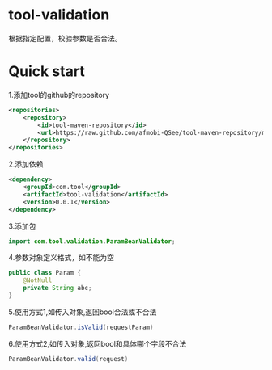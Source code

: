 # tool-validation

根据指定配置，校验参数是否合法。

# Quick start
1.添加tool的github的repository
```xml
<repositories>
    <repository>
        <id>tool-maven-repository</id>
        <url>https://raw.github.com/afmobi-QSee/tool-maven-repository/master/releases</url>
    </repository>
</repositories>
```

2.添加依赖
```xml
<dependency>
    <groupId>com.tool</groupId>
    <artifactId>tool-validation</artifactId>
    <version>0.0.1</version>
</dependency>
```

3.添加包
```java
import com.tool.validation.ParamBeanValidator;
```

4.参数对象定义格式，如不能为空
```java
public class Param {
    @NotNull
    private String abc;
}
```

5.使用方式1,如传入对象,返回bool合法或不合法
```java
ParamBeanValidator.isValid(requestParam)
```

6.使用方式2,如传入对象,返回bool和具体哪个字段不合法
```java
ParamBeanValidator.valid(request)
```
